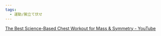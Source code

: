 ```yaml
---
tags:
  - 運動/腕立て伏せ
---
```

[The Best Science-Based Chest Workout for Mass & Symmetry - YouTube](https://www.youtube.com/watch?v=MxnzcssW-tk&t=300s)

